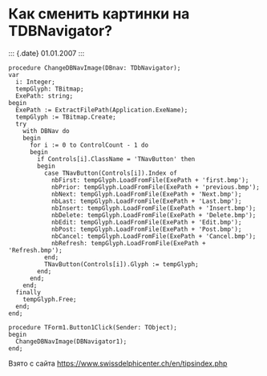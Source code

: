 Как сменить картинки на TDBNavigator?
=====================================

::: {.date}
01.01.2007
:::

    procedure ChangeDBNavImage(DBnav: TDbNavigator);
    var
      i: Integer;
      tempGlyph: TBitmap;
      ExePath: string;
    begin
      ExePath := ExtractFilePath(Application.ExeName);
      tempGlyph := TBitmap.Create;
      try
        with DBNav do
        begin
          for i := 0 to ControlCount - 1 do
          begin
            if Controls[i].ClassName = 'TNavButton' then
            begin
              case TNavButton(Controls[i]).Index of
                nbFirst: tempGlyph.LoadFromFile(ExePath + 'first.bmp');
                nbPrior: tempGlyph.LoadFromFile(ExePath + 'previous.bmp');
                nbNext: tempGlyph.LoadFromFile(ExePath + 'Next.bmp');
                nbLast: tempGlyph.LoadFromFile(ExePath + 'Last.bmp');
                nbInsert: tempGlyph.LoadFromFile(ExePath + 'Insert.bmp');
                nbDelete: tempGlyph.LoadFromFile(ExePath + 'Delete.bmp');
                nbEdit: tempGlyph.LoadFromFile(ExePath + 'Edit.bmp');
                nbPost: tempGlyph.LoadFromFile(ExePath + 'Post.bmp');
                nbCancel: tempGlyph.LoadFromFile(ExePath + 'Cancel.bmp');
                nbRefresh: tempGlyph.LoadFromFile(ExePath + 'Refresh.bmp');
              end;
              TNavButton(Controls[i]).Glyph := tempGlyph;
            end;
          end;
        end;
      finally
        tempGlyph.Free;
      end;
    end;
     
    procedure TForm1.Button1Click(Sender: TObject);
    begin
      ChangeDBNavImage(DBNavigator1);
    end;

Взято с сайта <https://www.swissdelphicenter.ch/en/tipsindex.php>
